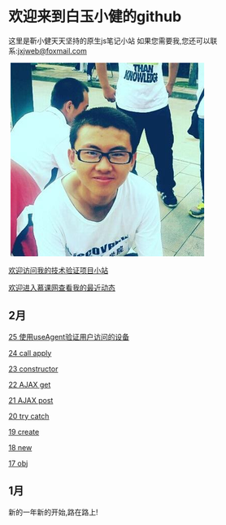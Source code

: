 # 欢迎来到白玉小健的github
这里是靳小健天天坚持的原生js笔记小站
如果您需要我,您还可以联系:jxjweb@foxmail.com

 ![我](me.jpg)
 
 [欢迎访问我的技术验证项目小站](http://webjxj.sc2yun.com/)
 
 [欢迎进入慕课网查看我的最近动态](http://www.imooc.com/u/2413606)
 
## 2月

 [25 使用useAgent验证用户访问的设备](zk0225.md)
 
 [24 call apply](zk0224.md)
 
 [23 constructor](zk0223.md)
 
 [22 AJAX get](zk0222.md)
 
 [21 AJAX post](zk0221.md)
 
 [20 try catch](zk0220.md)
 
 [19 create](zk0219.md)
 
 [18 new](zk0218.md)
 
 [17 obj](zk0217.md)
 
 
## 1月
 
 新的一年新的开始,路在路上!
